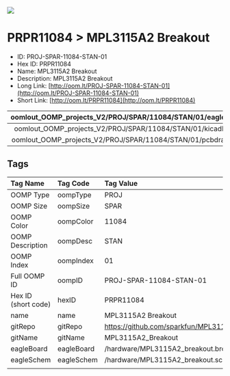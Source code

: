 


  
![][im]
# PRPR11084 > MPL3115A2 Breakout

- ID: PROJ-SPAR-11084-STAN-01
- Hex ID: PRPR11084
- Name: MPL3115A2 Breakout
- Description: MPL3115A2 Breakout
- Long Link: [http://oom.lt/PROJ-SPAR-11084-STAN-01](http://oom.lt/PROJ-SPAR-11084-STAN-01)
- Short Link: [http://oom.lt/PRPR11084](http://oom.lt/PRPR11084)
  

|oomlout_OOMP_projects_V2/PROJ/SPAR/11084/STAN/01/eagleImage.png|oomlout_OOMP_projects_V2/PROJ/SPAR/11084/STAN/01/eagleSchemImage.png|oomlout_OOMP_projects_V2/PROJ/SPAR/11084/STAN/01/kicadPcb3dFront.png|oomlout_OOMP_projects_V2/PROJ/SPAR/11084/STAN/01/kicadPcb3dBack.png|
| :---: | :---: | :---: | :---: |
|oomlout_OOMP_projects_V2/PROJ/SPAR/11084/STAN/01/kicadPcb3d.png|oomlout_OOMP_projects_V2/PROJ/SPAR/11084/STAN/01/bomBack.png|oomlout_OOMP_projects_V2/PROJ/SPAR/11084/STAN/01/bomFront.png|oomlout_OOMP_projects_V2/PROJ/SPAR/11084/STAN/01/pcbdraw.svg|
|oomlout_OOMP_projects_V2/PROJ/SPAR/11084/STAN/01/pcbdrawBack.svg||||

## Tags
  

|Tag Name|Tag Code|Tag Value|
| :--- | :--- | :--- |
|OOMP Type|oompType|PROJ|
|OOMP Size|oompSize|SPAR|
|OOMP Color|oompColor|11084|
|OOMP Description|oompDesc|STAN|
|OOMP Index|oompIndex|01|
|Full OOMP ID|oompID|PROJ-SPAR-11084-STAN-01|
|Hex ID (short code)|hexID|PRPR11084|
|name|name|MPL3115A2 Breakout|
|gitRepo|gitRepo|https://github.com/sparkfun/MPL3115A2_Breakout|
|gitName|gitName|MPL3115A2_Breakout|
|eagleBoard|eagleBoard|/hardware/MPL3115A2_breakout.brd|
|eagleSchem|eagleSchem|/hardware/MPL3115A2_breakout.sch|
||||



[im]: PROJ/SPAR/11084/STAN/01/kicadPcb3d_450.png
